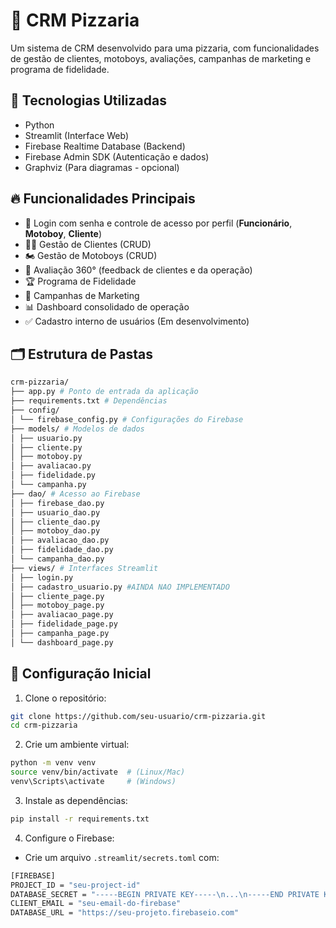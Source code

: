 # 🍕 CRM Pizzaria

Um sistema de CRM desenvolvido para uma pizzaria, com funcionalidades de gestão de clientes, motoboys, avaliações, campanhas de marketing e programa de fidelidade.

## 🚀 Tecnologias Utilizadas

- Python
- Streamlit (Interface Web)
- Firebase Realtime Database (Backend)
- Firebase Admin SDK (Autenticação e dados)
- Graphviz (Para diagramas - opcional)

## 🔥 Funcionalidades Principais

- 🔐 Login com senha e controle de acesso por perfil (**Funcionário**, **Motoboy**, **Cliente**)
- 🧑‍💼 Gestão de Clientes (CRUD)
- 🏍️ Gestão de Motoboys (CRUD)
- 💬 Avaliação 360° (feedback de clientes e da operação)
- 🏆 Programa de Fidelidade
- 📣 Campanhas de Marketing
- 📊 Dashboard consolidado de operação
- ✅ Cadastro interno de usuários (Em desenvolvimento)

## 🗂️ Estrutura de Pastas

```bash
crm-pizzaria/
├── app.py # Ponto de entrada da aplicação
├── requirements.txt # Dependências
├── config/
│ └── firebase_config.py # Configurações do Firebase
├── models/ # Modelos de dados
│ ├── usuario.py
│ ├── cliente.py
│ ├── motoboy.py
│ ├── avaliacao.py
│ ├── fidelidade.py
│ └── campanha.py
├── dao/ # Acesso ao Firebase
│ ├── firebase_dao.py
│ ├── usuario_dao.py
│ ├── cliente_dao.py
│ ├── motoboy_dao.py
│ ├── avaliacao_dao.py
│ ├── fidelidade_dao.py
│ └── campanha_dao.py
├── views/ # Interfaces Streamlit
│ ├── login.py
│ ├── cadastro_usuario.py #AINDA NAO IMPLEMENTADO
│ ├── cliente_page.py
│ ├── motoboy_page.py
│ ├── avaliacao_page.py
│ ├── fidelidade_page.py
│ ├── campanha_page.py
│ └── dashboard_page.py
```

## 🔧 Configuração Inicial

1. Clone o repositório:
```bash
git clone https://github.com/seu-usuario/crm-pizzaria.git
cd crm-pizzaria
```
2. Crie um ambiente virtual:
```bash
python -m venv venv
source venv/bin/activate  # (Linux/Mac)
venv\Scripts\activate     # (Windows)
```
3. Instale as dependências:
```bash
pip install -r requirements.txt
```
4. Configure o Firebase:
- Crie um arquivo `.streamlit/secrets.toml` com:
```bash
[FIREBASE]
PROJECT_ID = "seu-project-id"
DATABASE_SECRET = "-----BEGIN PRIVATE KEY-----\n...\n-----END PRIVATE KEY-----\n"
CLIENT_EMAIL = "seu-email-do-firebase"
DATABASE_URL = "https://seu-projeto.firebaseio.com"

```

